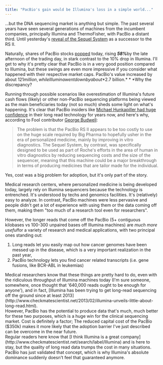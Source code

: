 ```yaml
---
title: "PacBio's gain would be Illumina's loss in a simple world..."
---
```


...but the DNA sequencing market is anything but simple. The past several years have seen several generations of machines from the incumbent companies, principally Illumina and ThermoFisher, with PacBio a distant third. Until yesterday's [reveal of the Sequel System](http://blog.pacificbiosciences.com/2015/09/introducing-sequel-system-scalable.html) as a successor to the RS II.

Naturally, shares of PacBio stocks [popped](http://www.fool.com/investing/general/2015/10/01/why-shares-of-pacific-biosciences-of-california-in.aspx) today, rising <b style="font-style: italic;">58%</b>by the late afternoon of the trading day, in stark contrast to the 10% drop in Illumina. I'll get to why it's pretty clear that PacBio is in a very good position compared to Illumina, but these swings are even more impressive if you consider what happened with their respective market caps. PacBio's value increased by about $121 million, while Illumina went down by about *$2.7 billion.*
*
*Why the discrepancy?

Running through possible scenarios like overestimation of Illumina's future cash flows (likely) or other non-PacBio sequencing platforms being viewed as the main beneficiaries today (not so much) sheds some light on what's happening. It's clear that PacBio insiders like [Michael Hunkapiller had huge confidence](http://www.fool.com/investing/general/2013/11/22/why-pacific-biosciences-of-california-shares-surge.aspx) in their long read technology for years now, and here's why, according to Fool contributor [George Budwell](http://www.fool.com/investing/general/2015/10/01/why-shares-of-pacific-biosciences-of-california-in.aspx):

> The problem is that the PacBio RS II appears to be too costly to use on the huge scale required by Big Pharma to hopefully usher in the era of personalized medicine, mainly by improving in vitro diagnostics. The Sequel System, by contrast, was specifically designed to be used as part of Roche's efforts in the area of human in vitro diagnostics by reducing sequencing costs and the size of the sequencer, meaning that this machine could be a major breakthrough in terms of producing medicines that are tailor made for the individual.

Yes, cost was a big problem for adoption, but it's only part of the story.

Medical research centers, where personalized medicine is being developed today, largely rely on Illumina sequencers because the technology is entrenched. It's understood by techs and genomics facilities. It's (relatively) easy to analyze. In contrast, PacBio machines were less pervasive and people didn't get a lot of experience with using them or the data coming off them, making them "too much of a research tool even for researchers". 

However, the longer reads that come off the PacBio (5+ contiguous kilobases vs 100-300 unpaired bases off Illumina machines) are *much more useful*for a variety of research and medical applications, with two principal ones standing out:
<ol><li>Long reads let you easily map out how cancer genomes have been messed up in the disease, which is a very important realization in the past year,</li><li>PacBio technology lets you find cancer related transcripts (i.e. gene fusions, like BCR-ABL in leukemias)</li></ol><div>Medical researchers know that these things are pretty hard to do, even with the ridiculous throughput of Illumina machines today (I'm sure someone, somewhere, once thought that '640,000 reads ought to be enough for anyone'), and in fact, [Illumina has been trying to get long-read sequencing off the ground since at least 2013](http://www.checkmatescientist.net/2013/02/illumina-unveils-little-about-long-read.html).</div><div>
</div><div>However, PacBio has the potential to produce data that's much, much better for these two purposes, which is a huge win for the clinical sequencing market. Cost is definitely a factor; The reduced capital cost of the PacBio ($350k) makes it more likely that the adoption barrier I've just described can be overcome in the near future. </div><div>
</div><div>Regular readers here know that [I think Illumina is a great company](http://www.checkmatescientist.net/search/label/Illumina) and is here to stay, but the quality of long read data trumps the cost in many situations. PacBio has just validated that concept, which is why Illumina's absolute dominance suddenly doesn't feel that guaranteed anymore.</div>


